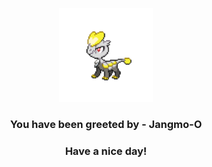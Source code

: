 <p align="center">
            <img src="https://raw.githubusercontent.com/PokeAPI/sprites/master/sprites/pokemon/782.png" width="150" height="150">
          </p>
          <h3 align="center">You have been greeted by - <b>Jangmo-O</b></h3>
          <h3 align="center">Have a nice day!</h3>
        